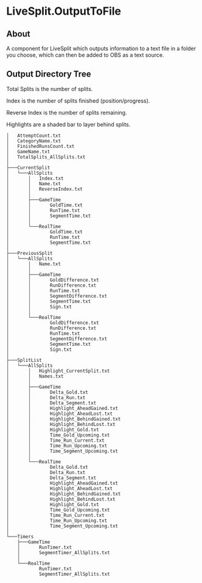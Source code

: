 # LiveSplit.OutputToFile

## About

A component for LiveSplit which outputs information to a text file in a folder you choose, which can then be added to OBS as a text source.

## Output Directory Tree

Total Splits is the number of splits.

Index is the number of splits finished (position/progress).

Reverse Index is the number of splits remaining.

Highlights are a shaded bar to layer behind splits.

```
│   AttemptCount.txt
│   CategoryName.txt
│   FinishedRunsCount.txt
│   GameName.txt
│   TotalSplits_AllSplits.txt
│
├───CurrentSplit
│   └───AllSplits
│       │   Index.txt
│       │   Name.txt
│       │   ReverseIndex.txt
│       │
│       ├───GameTime
│       │       GoldTime.txt
│       │       RunTime.txt
│       │       SegmentTime.txt
│       │
│       └───RealTime
│               GoldTime.txt
│               RunTime.txt
│               SegmentTime.txt
│
├───PreviousSplit
│   └───AllSplits
│       │   Name.txt
│       │
│       ├───GameTime
│       │       GoldDifference.txt
│       │       RunDifference.txt
│       │       RunTime.txt
│       │       SegmentDifference.txt
│       │       SegmentTime.txt
│       │       Sign.txt
│       │
│       └───RealTime
│               GoldDifference.txt
│               RunDifference.txt
│               RunTime.txt
│               SegmentDifference.txt
│               SegmentTime.txt
│               Sign.txt
│
├───SplitList
│   └───AllSplits
│       │   Highlight_CurrentSplit.txt
│       │   Names.txt
│       │
│       ├───GameTime
│       │       Delta_Gold.txt
│       │       Delta_Run.txt
│       │       Delta_Segment.txt
│       │       Highlight_AheadGained.txt
│       │       Highlight_AheadLost.txt
│       │       Highlight_BehindGained.txt
│       │       Highlight_BehindLost.txt
│       │       Highlight_Gold.txt
│       │       Time_Gold_Upcoming.txt
│       │       Time_Run_Current.txt
│       │       Time_Run_Upcoming.txt
│       │       Time_Segment_Upcoming.txt
│       │
│       └───RealTime
│               Delta_Gold.txt
│               Delta_Run.txt
│               Delta_Segment.txt
│               Highlight_AheadGained.txt
│               Highlight_AheadLost.txt
│               Highlight_BehindGained.txt
│               Highlight_BehindLost.txt
│               Highlight_Gold.txt
│               Time_Gold_Upcoming.txt
│               Time_Run_Current.txt
│               Time_Run_Upcoming.txt
│               Time_Segment_Upcoming.txt
│
└───Timers
    ├───GameTime
    │       RunTimer.txt
    │       SegmentTimer_AllSplits.txt
    │
    └───RealTime
            RunTimer.txt
            SegmentTimer_AllSplits.txt
```
